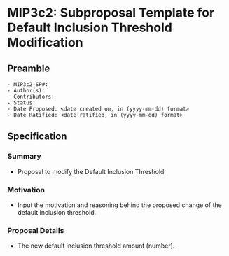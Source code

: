 # MIP3c2: Subproposal Template for Default Inclusion Threshold Modification

## Preamble
```
- MIP3c2-SP#:
- Author(s): 
- Contributors:
- Status: 
- Date Proposed: <date created on, in (yyyy-mm-dd) format>
- Date Ratified: <date ratified, in (yyyy-mm-dd) format>
```

## Specification

### Summary
- Proposal to modify the Default Inclusion Threshold

### Motivation
- Input the motivation and reasoning behind the proposed change of the default inclusion threshold.

### Proposal Details
- The new default inclusion threshold amount (number).